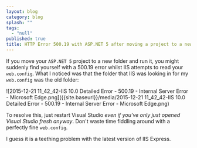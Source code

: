 ```yaml
---
layout: blog
category: blog
splash: ""
tags: 
  - "null"
published: true
title: HTTP Error 500.19 with ASP.NET 5 after moving a project to a new folder
---
```



If you move your `ASP.NET 5` project to a new folder and run it, you might suddenly find yourself with a 500.19 error whilst IIS attempts to read your `web.config`. What I noticed was that the folder that IIS was looking in for my `web.config` was the old folder:

![2015-12-21 11_42_42-IIS 10.0 Detailed Error - 500.19 - Internal Server Error - Microsoft Edge.png]({{site.baseurl}}/media/2015-12-21 11_42_42-IIS 10.0 Detailed Error - 500.19 - Internal Server Error - Microsoft Edge.png)

To resolve this, just restart Visual Studio *even if you've only just opened Visual Studio fresh anyway*. Don't waste time fiddling around with a perfectly fine `web.config`.

I guess it is a teething problem with the latest version of IIS Express.
